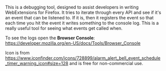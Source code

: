 This is a debugging tool, designed to assist developers in writing WebExtensions for Firefox. It tries to iterate through every API and see if it's an event that can be listened to. If it is, then it registers the event so that each time you hit the event it writes something to the console log. This is a really useful tool for seeing what events get called when.

To see the logs open the **Browser Console**: https://developer.mozilla.org/en-US/docs/Tools/Browser_Console

Icon is from https://www.iconfinder.com/icons/728899/alarm_alert_bell_event_schedule_timer_warning_icon#size=128 and is free for non-commercial use.
